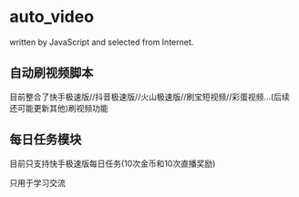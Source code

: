 # auto_video
written by JavaScript and selected from Internet.

## 自动刷视频脚本

目前整合了快手极速版//抖音极速版//火山极速版//刷宝短视频//彩蛋视频...(后续还可能更新其他)刷视频功能

## 每日任务模块

目前只支持快手极速版每日任务(10次金币和10次直播奖励)

只用于学习交流
